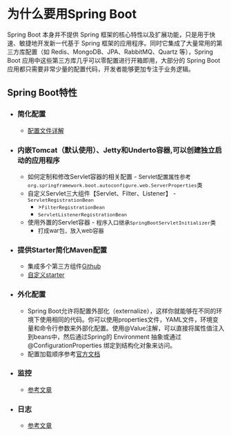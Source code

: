 
# 为什么要用Spring Boot
Spring Boot 本身并不提供 Spring 框架的核心特性以及扩展功能，只是用于快速、敏捷地开发新一代基于 Spring 框架的应用程序。同时它集成了大量常用的第三方库配置（如 Redis、MongoDB、JPA、RabbitMQ、Quartz 等），Spring Boot 应用中这些第三方库几乎可以零配置进行开箱即用，大部分的 Spring Boot 应用都只需要非常少量的配置代码，开发者能够更加专注于业务逻辑。<br>
## Spring Boot特性
- ### 简化配置
	- [配置文件详解](http://blog.didispace.com/springbootproperties/)
- ### 内嵌Tomcat（默认使用）、Jetty和Underto容器,可以创建独立启动的应用程序
	- 如何定制和修改Servlet容器的相关配置
    		- <font size="2">Servlet配置属性参考``org.springframework.boot.autoconfigure.web.ServerProperties``类</font>
 	- 自定义Servlet三大组件【Servlet、Filter、Listener】
    		- <font size="2">``ServletRegistrationBean``</font>
		- <font size="2">>``FilterRegistrationBean``</font>
		- <font size="2">``ServletListenerRegistrationBean``</font>
	- 使用外置的Servlet容器
    		- <font size="2">程序入口继承``SpringBootServletInitializer``类</font>
 		- <font size="2">打成war包，放入web容器</font>
- ### 提供Starter简化Maven配置
	- 集成多个第三方组件[Github](https://github.com/spring-projects/spring-boot/tree/v1.5.4.RELEASE/spring-boot-starters)
	- [自定义starter](https://github.com/wangboliang/customize-spring-boot-starter/blob/master/README.md)
- ### 外化配置
	- Spring Boot允许将配置外部化（externalize），这样你就能够在不同的环境下使用相同的代码。你可以使用properties文件，YAML文件，环境变量和命令行参数来外部化配置。使用@Value注解，可以直接将属性值注入到beans中，然后通过Spring的 Environment 抽象或通过 @ConfigurationProperties 绑定到结构化对象来访问。
	- 配置加载顺序参考[官方文档](https://docs.spring.io/spring-boot/docs/1.5.9.RELEASE/reference/htmlsingle/#boot-features-external-config)
- ### 监控
	- [参考文章](http://www.ityouknow.com/springboot/2018/02/06/spring-boot-actuator.html)
- ### 日志
	- [参考文章](https://blog.csdn.net/Inke88/article/details/75007649)


